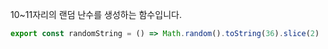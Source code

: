 10~11자리의 랜덤 난수를 생성하는 함수입니다.

```typescript title="services/utils/index.ts"
export const randomString = () => Math.random().toString(36).slice(2)
```
